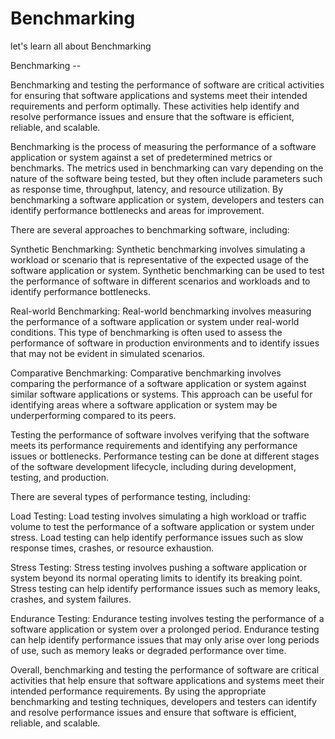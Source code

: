 # Benchmarking
let's learn all about Benchmarking


Benchmarking --

Benchmarking and testing the performance of software are critical activities for ensuring that software applications and systems meet their intended requirements and perform optimally. These activities help identify and resolve performance issues and ensure that the software is efficient, reliable, and scalable.

Benchmarking is the process of measuring the performance of a software application or system against a set of predetermined metrics or benchmarks. The metrics used in benchmarking can vary depending on the nature of the software being tested, but they often include parameters such as response time, throughput, latency, and resource utilization. By benchmarking a software application or system, developers and testers can identify performance bottlenecks and areas for improvement.

There are several approaches to benchmarking software, including:

Synthetic Benchmarking: Synthetic benchmarking involves simulating a workload or scenario that is representative of the expected usage of the software application or system. Synthetic benchmarking can be used to test the performance of software in different scenarios and workloads and to identify performance bottlenecks.

Real-world Benchmarking: Real-world benchmarking involves measuring the performance of a software application or system under real-world conditions. This type of benchmarking is often used to assess the performance of software in production environments and to identify issues that may not be evident in simulated scenarios.

Comparative Benchmarking: Comparative benchmarking involves comparing the performance of a software application or system against similar software applications or systems. This approach can be useful for identifying areas where a software application or system may be underperforming compared to its peers.

Testing the performance of software involves verifying that the software meets its performance requirements and identifying any performance issues or bottlenecks. Performance testing can be done at different stages of the software development lifecycle, including during development, testing, and production.

There are several types of performance testing, including:

Load Testing: Load testing involves simulating a high workload or traffic volume to test the performance of a software application or system under stress. Load testing can help identify performance issues such as slow response times, crashes, or resource exhaustion.

Stress Testing: Stress testing involves pushing a software application or system beyond its normal operating limits to identify its breaking point. Stress testing can help identify performance issues such as memory leaks, crashes, and system failures.

Endurance Testing: Endurance testing involves testing the performance of a software application or system over a prolonged period. Endurance testing can help identify performance issues that may only arise over long periods of use, such as memory leaks or degraded performance over time.

Overall, benchmarking and testing the performance of software are critical activities that help ensure that software applications and systems meet their intended performance requirements. By using the appropriate benchmarking and testing techniques, developers and testers can identify and resolve performance issues and ensure that software is efficient, reliable, and scalable.
